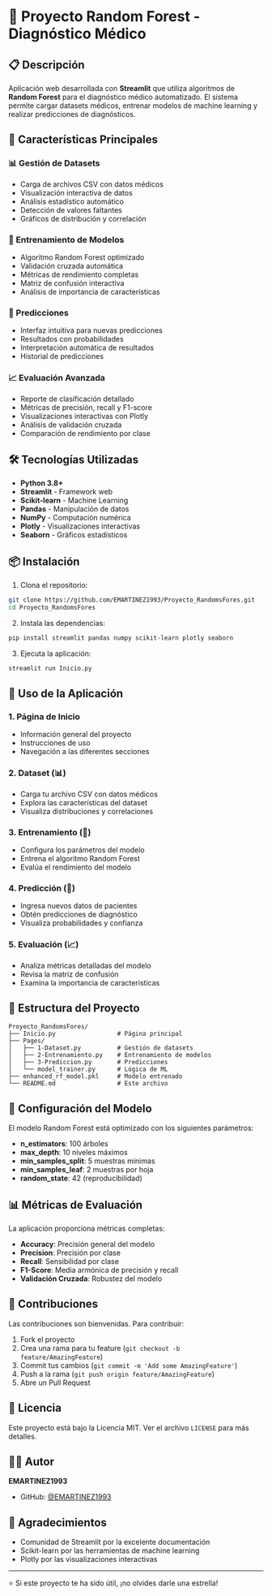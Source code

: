# 🏥 Proyecto Random Forest - Diagnóstico Médico

## 📋 Descripción
Aplicación web desarrollada con **Streamlit** que utiliza algoritmos de **Random Forest** para el diagnóstico médico automatizado. El sistema permite cargar datasets médicos, entrenar modelos de machine learning y realizar predicciones de diagnósticos.

## 🚀 Características Principales

### 📊 Gestión de Datasets
- Carga de archivos CSV con datos médicos
- Visualización interactiva de datos
- Análisis estadístico automático
- Detección de valores faltantes
- Gráficos de distribución y correlación

### 🤖 Entrenamiento de Modelos
- Algoritmo Random Forest optimizado
- Validación cruzada automática
- Métricas de rendimiento completas
- Matriz de confusión interactiva
- Análisis de importancia de características

### 🔮 Predicciones
- Interfaz intuitiva para nuevas predicciones
- Resultados con probabilidades
- Interpretación automática de resultados
- Historial de predicciones

### 📈 Evaluación Avanzada
- Reporte de clasificación detallado
- Métricas de precisión, recall y F1-score
- Visualizaciones interactivas con Plotly
- Análisis de validación cruzada
- Comparación de rendimiento por clase

## 🛠️ Tecnologías Utilizadas

- **Python 3.8+**
- **Streamlit** - Framework web
- **Scikit-learn** - Machine Learning
- **Pandas** - Manipulación de datos
- **NumPy** - Computación numérica
- **Plotly** - Visualizaciones interactivas
- **Seaborn** - Gráficos estadísticos

## 📦 Instalación

1. Clona el repositorio:
```bash
git clone https://github.com/EMARTINEZ1993/Proyecto_RandomsFores.git
cd Proyecto_RandomsFores
```

2. Instala las dependencias:
```bash
pip install streamlit pandas numpy scikit-learn plotly seaborn
```

3. Ejecuta la aplicación:
```bash
streamlit run Inicio.py
```

## 🎯 Uso de la Aplicación

### 1. Página de Inicio
- Información general del proyecto
- Instrucciones de uso
- Navegación a las diferentes secciones

### 2. Dataset (📊)
- Carga tu archivo CSV con datos médicos
- Explora las características del dataset
- Visualiza distribuciones y correlaciones

### 3. Entrenamiento (🤖)
- Configura los parámetros del modelo
- Entrena el algoritmo Random Forest
- Evalúa el rendimiento del modelo

### 4. Predicción (🔮)
- Ingresa nuevos datos de pacientes
- Obtén predicciones de diagnóstico
- Visualiza probabilidades y confianza

### 5. Evaluación (📈)
- Analiza métricas detalladas del modelo
- Revisa la matriz de confusión
- Examina la importancia de características

## 📁 Estructura del Proyecto

```
Proyecto_RandomsFores/
├── Inicio.py                 # Página principal
├── Pages/
│   ├── 1-Dataset.py          # Gestión de datasets
│   ├── 2-Entrenamiento.py    # Entrenamiento de modelos
│   ├── 3-Prediccion.py       # Predicciones
│   └── model_trainer.py      # Lógica de ML
├── enhanced_rf_model.pkl     # Modelo entrenado
└── README.md                 # Este archivo
```

## 🔧 Configuración del Modelo

El modelo Random Forest está optimizado con los siguientes parámetros:
- **n_estimators**: 100 árboles
- **max_depth**: 10 niveles máximos
- **min_samples_split**: 5 muestras mínimas
- **min_samples_leaf**: 2 muestras por hoja
- **random_state**: 42 (reproducibilidad)

## 📊 Métricas de Evaluación

La aplicación proporciona métricas completas:
- **Accuracy**: Precisión general del modelo
- **Precision**: Precisión por clase
- **Recall**: Sensibilidad por clase
- **F1-Score**: Media armónica de precisión y recall
- **Validación Cruzada**: Robustez del modelo

## 🤝 Contribuciones

Las contribuciones son bienvenidas. Para contribuir:

1. Fork el proyecto
2. Crea una rama para tu feature (`git checkout -b feature/AmazingFeature`)
3. Commit tus cambios (`git commit -m 'Add some AmazingFeature'`)
4. Push a la rama (`git push origin feature/AmazingFeature`)
5. Abre un Pull Request

## 📄 Licencia

Este proyecto está bajo la Licencia MIT. Ver el archivo `LICENSE` para más detalles.

## 👨‍💻 Autor

**EMARTINEZ1993**
- GitHub: [@EMARTINEZ1993](https://github.com/EMARTINEZ1993)

## 🙏 Agradecimientos

- Comunidad de Streamlit por la excelente documentación
- Scikit-learn por las herramientas de machine learning
- Plotly por las visualizaciones interactivas

---

⭐ Si este proyecto te ha sido útil, ¡no olvides darle una estrella!